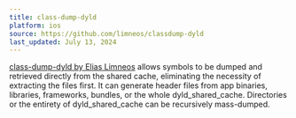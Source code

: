 ```yaml
---
title: class-dump-dyld
platform: ios
source: https://github.com/limneos/classdump-dyld
last_updated: July 13, 2024
---
```


[class-dump-dyld by Elias Limneos](https://github.com/limneos/classdump-dyld/ "class-dump-dyld") allows symbols to be dumped and retrieved directly from the shared cache, eliminating the necessity of extracting the files first. It can generate header files from app binaries, libraries, frameworks, bundles, or the whole dyld_shared_cache. Directories or the entirety of dyld_shared_cache can be recursively mass-dumped.
